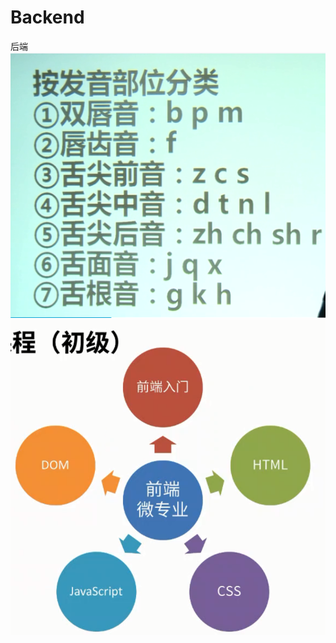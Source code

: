 # Backend
后端
![word](https://github.com/AllySu/Backend/blob/master/2018-11-09_162655.png)
![something](https://github.com/AllySu/Backend/blob/master/2018-09-25_173503.png)
